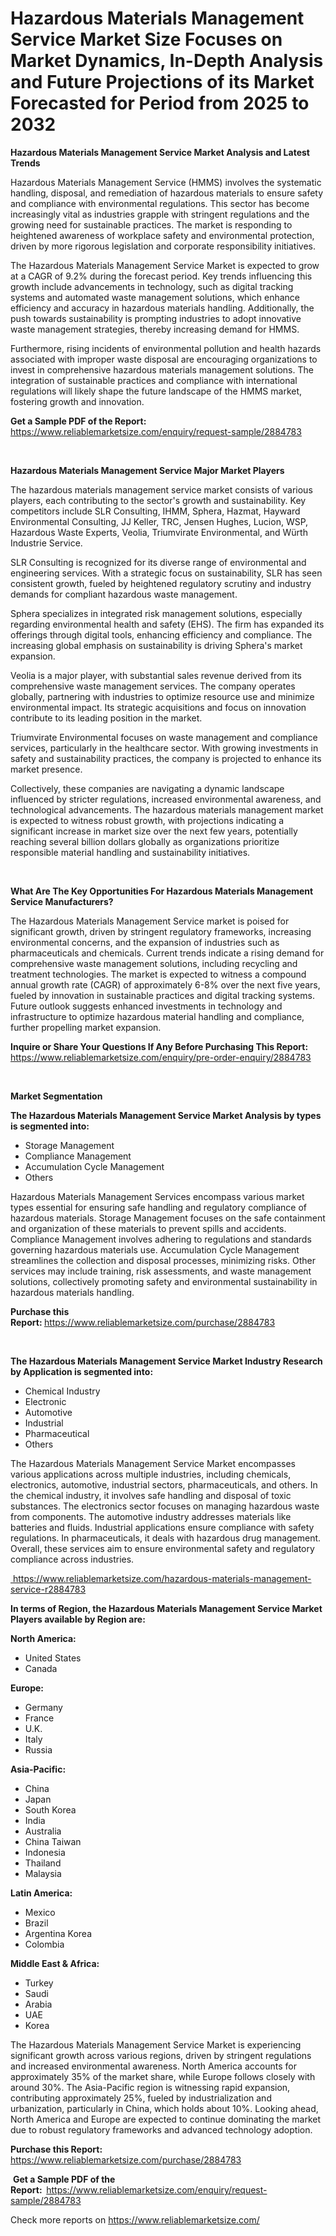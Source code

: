 <p><h1>Hazardous Materials Management Service Market Size Focuses on Market Dynamics, In-Depth Analysis and Future Projections of its Market Forecasted for Period from 2025 to 2032</h1></p><p><strong>Hazardous Materials Management Service Market Analysis and Latest Trends</strong></p>
<p><p>Hazardous Materials Management Service (HMMS) involves the systematic handling, disposal, and remediation of hazardous materials to ensure safety and compliance with environmental regulations. This sector has become increasingly vital as industries grapple with stringent regulations and the growing need for sustainable practices. The market is responding to heightened awareness of workplace safety and environmental protection, driven by more rigorous legislation and corporate responsibility initiatives.</p><p>The Hazardous Materials Management Service Market is expected to grow at a CAGR of 9.2% during the forecast period. Key trends influencing this growth include advancements in technology, such as digital tracking systems and automated waste management solutions, which enhance efficiency and accuracy in hazardous materials handling. Additionally, the push towards sustainability is prompting industries to adopt innovative waste management strategies, thereby increasing demand for HMMS. </p><p>Furthermore, rising incidents of environmental pollution and health hazards associated with improper waste disposal are encouraging organizations to invest in comprehensive hazardous materials management solutions. The integration of sustainable practices and compliance with international regulations will likely shape the future landscape of the HMMS market, fostering growth and innovation.</p></p>
<p><strong>Get a Sample PDF of the Report:&nbsp;</strong> <a href="https://www.reliablemarketsize.com/enquiry/request-sample/2884783?utm_campaign=2640&utm_medium=2&utm_source=Github&utm_content=ia&utm_term=13032025&utm_id=hazardous-materials-management-service">https://www.reliablemarketsize.com/enquiry/request-sample/2884783</a></p>
<p>&nbsp;</p>
<p><strong>Hazardous Materials Management Service Major Market Players</strong></p>
<p><p>The hazardous materials management service market consists of various players, each contributing to the sector's growth and sustainability. Key competitors include SLR Consulting, IHMM, Sphera, Hazmat, Hayward Environmental Consulting, JJ Keller, TRC, Jensen Hughes, Lucion, WSP, Hazardous Waste Experts, Veolia, Triumvirate Environmental, and Würth Industrie Service.</p><p>SLR Consulting is recognized for its diverse range of environmental and engineering services. With a strategic focus on sustainability, SLR has seen consistent growth, fueled by heightened regulatory scrutiny and industry demands for compliant hazardous waste management.</p><p>Sphera specializes in integrated risk management solutions, especially regarding environmental health and safety (EHS). The firm has expanded its offerings through digital tools, enhancing efficiency and compliance. The increasing global emphasis on sustainability is driving Sphera's market expansion.</p><p>Veolia is a major player, with substantial sales revenue derived from its comprehensive waste management services. The company operates globally, partnering with industries to optimize resource use and minimize environmental impact. Its strategic acquisitions and focus on innovation contribute to its leading position in the market.</p><p>Triumvirate Environmental focuses on waste management and compliance services, particularly in the healthcare sector. With growing investments in safety and sustainability practices, the company is projected to enhance its market presence.</p><p>Collectively, these companies are navigating a dynamic landscape influenced by stricter regulations, increased environmental awareness, and technological advancements. The hazardous materials management market is expected to witness robust growth, with projections indicating a significant increase in market size over the next few years, potentially reaching several billion dollars globally as organizations prioritize responsible material handling and sustainability initiatives.</p></p>
<p>&nbsp;</p>
<p><strong>What Are The Key Opportunities For Hazardous Materials Management Service Manufacturers?</strong></p>
<p><p>The Hazardous Materials Management Service market is poised for significant growth, driven by stringent regulatory frameworks, increasing environmental concerns, and the expansion of industries such as pharmaceuticals and chemicals. Current trends indicate a rising demand for comprehensive waste management solutions, including recycling and treatment technologies. The market is expected to witness a compound annual growth rate (CAGR) of approximately 6-8% over the next five years, fueled by innovation in sustainable practices and digital tracking systems. Future outlook suggests enhanced investments in technology and infrastructure to optimize hazardous material handling and compliance, further propelling market expansion.</p></p>
<p><strong>Inquire or Share Your Questions If Any Before Purchasing This Report:</strong> <a href="https://www.reliablemarketsize.com/enquiry/pre-order-enquiry/2884783?utm_campaign=2640&utm_medium=2&utm_source=Github&utm_content=ia&utm_term=13032025&utm_id=hazardous-materials-management-service">https://www.reliablemarketsize.com/enquiry/pre-order-enquiry/2884783</a></p>
<p>&nbsp;</p>
<p><strong>Market Segmentation</strong></p>
<p><strong>The Hazardous Materials Management Service Market Analysis by types is segmented into:</strong></p>
<p><ul><li>Storage Management</li><li>Compliance Management</li><li>Accumulation Cycle Management</li><li>Others</li></ul></p>
<p><p>Hazardous Materials Management Services encompass various market types essential for ensuring safe handling and regulatory compliance of hazardous materials. Storage Management focuses on the safe containment and organization of these materials to prevent spills and accidents. Compliance Management involves adhering to regulations and standards governing hazardous materials use. Accumulation Cycle Management streamlines the collection and disposal processes, minimizing risks. Other services may include training, risk assessments, and waste management solutions, collectively promoting safety and environmental sustainability in hazardous materials handling.</p></p>
<p><strong>Purchase this Report:&nbsp;</strong><a href="https://www.reliablemarketsize.com/purchase/2884783?utm_campaign=2640&utm_medium=2&utm_source=Github&utm_content=ia&utm_term=13032025&utm_id=hazardous-materials-management-service">https://www.reliablemarketsize.com/purchase/2884783</a></p>
<p>&nbsp;</p>
<p><strong>The Hazardous Materials Management Service Market Industry Research by Application is segmented into:</strong></p>
<p><ul><li>Chemical Industry</li><li>Electronic</li><li>Automotive</li><li>Industrial</li><li>Pharmaceutical</li><li>Others</li></ul></p>
<p><p>The Hazardous Materials Management Service Market encompasses various applications across multiple industries, including chemicals, electronics, automotive, industrial sectors, pharmaceuticals, and others. In the chemical industry, it involves safe handling and disposal of toxic substances. The electronics sector focuses on managing hazardous waste from components. The automotive industry addresses materials like batteries and fluids. Industrial applications ensure compliance with safety regulations. In pharmaceuticals, it deals with hazardous drug management. Overall, these services aim to ensure environmental safety and regulatory compliance across industries.</p></p>
<p><a href="https://www.reliablemarketsize.com/hazardous-materials-management-service-r2884783?utm_campaign=2640&utm_medium=2&utm_source=Github&utm_content=ia&utm_term=13032025&utm_id=hazardous-materials-management-service">&nbsp;https://www.reliablemarketsize.com/hazardous-materials-management-service-r2884783</a></p>
<p><strong>In terms of Region, the Hazardous Materials Management Service Market Players available by Region are:</strong></p>
<p>
    <p> <strong> North America: </strong>
        <ul>
            <li>United States</li>
            <li>Canada</li>
        </ul>
        </p> 
    <p> <strong> Europe: </strong>
        <ul>
            <li>Germany</li>
            <li>France</li>
            <li>U.K.</li>
            <li>Italy</li>
            <li>Russia</li>
        </ul>
        </p> 
    <p> <strong> Asia-Pacific: </strong>
        <ul>
            <li>China</li>
            <li>Japan</li>
            <li>South Korea</li>
            <li>India</li>
            <li>Australia</li>
            <li>China Taiwan</li>
            <li>Indonesia</li>
            <li>Thailand</li>
            <li>Malaysia</li>
        </ul>
        </p> 
    <p> <strong> Latin America: </strong>
        <ul>
            <li>Mexico</li>
            <li>Brazil</li>
            <li>Argentina Korea</li>
            <li>Colombia</li>
        </ul>
        </p> 
    <p> <strong> Middle East & Africa: </strong>
        <ul>
            <li>Turkey</li>
            <li>Saudi</li>
            <li>Arabia</li>
            <li>UAE</li>
            <li>Korea</li>
        </ul>
    </p>
    </p>
<p><p>The Hazardous Materials Management Service Market is experiencing significant growth across various regions, driven by stringent regulations and increased environmental awareness. North America accounts for approximately 35% of the market share, while Europe follows closely with around 30%. The Asia-Pacific region is witnessing rapid expansion, contributing approximately 25%, fueled by industrialization and urbanization, particularly in China, which holds about 10%. Looking ahead, North America and Europe are expected to continue dominating the market due to robust regulatory frameworks and advanced technology adoption.</p></p>
<p><strong>Purchase this Report: </strong><a href="https://www.reliablemarketsize.com/purchase/2884783?utm_campaign=2640&utm_medium=2&utm_source=Github&utm_content=ia&utm_term=13032025&utm_id=hazardous-materials-management-service">https://www.reliablemarketsize.com/purchase/2884783</a></p>
<p>&nbsp;<strong>Get a Sample PDF of the Report:&nbsp;&nbsp;</strong><a href="https://www.reliablemarketsize.com/enquiry/request-sample/2884783?utm_campaign=2640&utm_medium=2&utm_source=Github&utm_content=ia&utm_term=13032025&utm_id=hazardous-materials-management-service">https://www.reliablemarketsize.com/enquiry/request-sample/2884783</a></p>
<p><strong></strong></p>
<p>Check more reports on <a href="https://www.reliablemarketsize.com/?utm_campaign=2640&utm_medium=2&utm_source=Github&utm_content=ia&utm_term=13032025&utm_id=hazardous-materials-management-service">https://www.reliablemarketsize.com/</a></p>